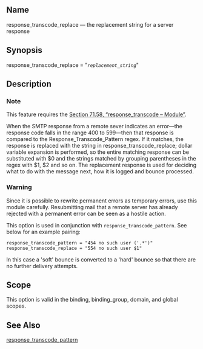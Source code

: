 <a name="conf.ref.response_transcode_replace"></a>
## Name

response_transcode_replace — the replacement string for a server response

## Synopsis

response_transcode_replace = "*`replacement_string`*"

<a name="idp26083728"></a>
## Description

### Note

This feature requires the [Section 71.58, “response_transcode – Module”](modules.response_transcode "71.58. response_transcode – Module").

When the SMTP response from a remote sever indicates an error—the response code falls in the range 400 to 599—then that response is compared to the Response_Transcode_Pattern regex. If it matches, the response is replaced with the string in response_transcode_replace; dollar variable expansion is performed, so the entire matching response can be substituted with $0 and the strings matched by grouping parentheses in the regex with $1, $2 and so on. The replacement response is used for deciding what to do with the message next, how it is logged and bounce processed.

### Warning

Since it is possible to rewrite permanent errors as temporary errors, use this module carefully. Resubmitting mail that a remote server has already rejected with a permanent error can be seen as a hostile action.

This option is used in conjunction with `response_transcode_pattern`. See below for an example pairing:

```
response_transcode_pattern = "454 no such user ('.*')"
response_transcode_replace = "554 no such user $1"
```

In this case a 'soft' bounce is converted to a 'hard' bounce so that there are no further delivery attempts.

<a name="idp26090416"></a>
## Scope

This option is valid in the binding, binding_group, domain, and global scopes.

<a name="idp26092288"></a>
## See Also

[response_transcode_pattern](conf.ref.response_transcode_pattern "response_transcode_pattern")

